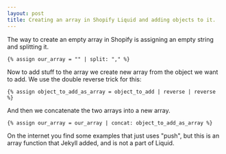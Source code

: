 ```yaml
---
layout: post
title: Creating an array in Shopify Liquid and adding objects to it.
---
```


The way to create an empty array in Shopify is assigning an empty string and splitting it.

```
{% assign our_array = "" | split: "," %}
```

Now to add stuff to the array we create new array from the object we want to add.
We use the double reverse trick for this:

```
{% assign object_to_add_as_array = object_to_add | reverse | reverse %}
```


And then we concatenate the two arrays into a new array.

```
{% assign our_array = our_array | concat: object_to_add_as_array %}
```

On the internet you find some examples that just uses "push", but this is an array function that Jekyll added, and is not a part of Liquid.
